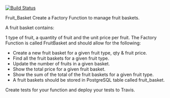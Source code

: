 [![Build Status](https://app.travis-ci.com/MafoloEmmanuel/The-fruit-basket.svg?branch=master)](https://app.travis-ci.com/MafoloEmmanuel/The-fruit-basket)

Fruit_Basket
Create a Factory Function to manage fruit baskets.

A fruit basket contains:

1 type of fruit, a quantity of fruit and the unit price per fruit. The Factory Function is called FruitBasket and should allow for the following:

* Create a new fruit basket for a given fruit type, qty & fruit price.
* Find all the fruit baskets for a given fruit type. 
* Update the number of fruits in a given basket.
* Show the total price for a given fruit basket.
* Show the sum of the total of the fruit baskets for a given fruit type.
* A fruit baskets should be stored in PostgreSQL table called fruit_basket.

Create tests for your function and deploy your tests to Travis.

